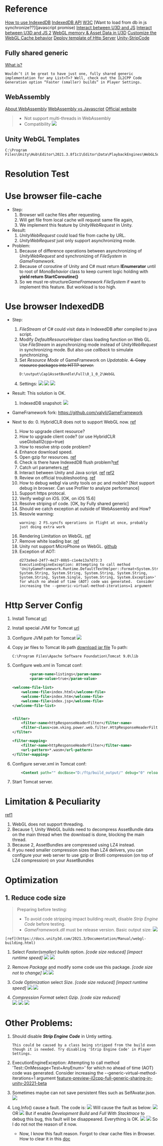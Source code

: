 # Reference
[How to use IndexedDB](https://hacks.mozilla.org/2012/02/storing-images-and-files-in-indexeddb/)
[IndexedDB API](https://developer.mozilla.org/en-US/docs/Web/API/IndexedDB_API/Using_IndexedDB)
[W3C](https://www.w3.org/TR/IndexedDB/)
[Want to load from db in js synchronize??](javascript promise)
[Interact between U3D and JS](https://docs.unity3d.com/Manual/webgl-interactingwithbrowserscripting.html)
[Interact between U3D and JS 2](https://docs.unity3d.com/2022.2/Documentation/Manual/webgl-interactingwithbrowserscripting.html)
[WebGL memory & Asset Data in U3D](https://docs.unity3d.com/2020.1/Documentation/Manual/webgl-memory.html)
[Customize the WebGL Cache behavior](https://docs.unity3d.com/2022.2/Documentation/Manual/webgl-caching.html)
[Deploy template of Http Server](https://docs.unity3d.com/2022.2/Documentation/Manual/webgl-server-configuration-code-samples.html)
[Unity-StripCode](https://www.cnblogs.com/littleperilla/p/15997214.html)

## Fully shared generic
[What is?](https://blog.unity.com/technology/feature-preview-il2cpp-full-generic-sharing-in-unity-20221-beta)
```
Wouldn’t it be great to have just one, fully shared generic implementation for any List<T>? Well, check out the IL2CPP Code Generation option “Faster (smaller) builds” in Player Settings. 
```

## WebAssembly
[About WebAssembly](https://www.zhihu.com/question/304577684)
[WebAssembly vs Javascript](https://zhuanlan.zhihu.com/p/57001874)
[Official website](https://webassembly.org/)
> * Not support multi-threads in WebAssembly
> * Compatibility
![](vx_images/213625713247401.png)

## Unity WebGL Templates 
```
C:\Program Files\Unity\Hub\Editor\2021.3.8f1c1\Editor\Data\PlaybackEngines\WebGLSupport\BuildTools\WebGLTemplates
```
# Resolution Test
# Use browser file-cache
* Step:
    1. Browser will cache files after requesting.
    2. Will get file from local cache will request same file again, 
    3. We implement this feature by *UnityWebRequest* in Unity.
* Result:
    1. *UnityWebRequest* could load file from cache by URL.
    2. *UnityWebRequest* just only support asynchronizing mode.
* Problem:
    1. Because of difference operations between asynchronizing of *UnityWebRequest* and synchronizing of *FileSystem* in *GameFramework*.
    2. Because of coroutine of Unity and C# must return **IEnumerator** until to root of *MonoBehavior* class to keep current logic holding with **yield return StartCoroutine()**
    3. So we must re-structure*GameFramework* *FileSystem*  if want to implement this feature. But workload is too high.


# Use browser IndexedDB
* Step:
    1. *FileStream* of C# could visit data in IndexedDB after compiled to java script. 
    2. Modify *DefaultResourceHelper* class loading function on Web GL. Use *FileStream* in asynchronizing mode instead of *UnityWebRequest* in synchronizing mode. But also use *callback* to simulate synchronizing.
    3. Set *Resource Mode* of GameFramework on *Updatable*.
    ~~4. Copy resource packages into HTTP server.~~
        ```
        D:\output\Cap1AssetBundle\Full\0_1_0_2\WebGL
        ```
     5. Settings:
     ![](vx_images/245481917227165.png)
     ![](vx_images/384141817239298.png)
    ![](vx_images/590835214220942.png)
* Result:
    This solution is OK.
    1. IndexedDB snapshot:
        ![](vx_images/279801617220872.png)

* GameFramework fork:
https://github.com/valyli/GameFramework

* Next to do:
    0. HybridCLR does not to support WebGL now. [ref](https://focus-creative-games.github.io/hybridclr/supported_platform/#ios)
    1. How to upgrade client resource?
    2. How to upgrade client code? (or use HybridCLR useGlobalIl2cpp=true)
    3. How to resolve strip code problem?
    4. Enhance download speed.
    5. Open gzip for resources. [ref](https://zhuanlan.zhihu.com/p/475307249)
    6. Check is there have IndexedDB flush problem?[ref](https://gamedev.stackexchange.com/questions/184369/file-saved-to-indexeddb-lost-unless-we-change-scenes)
    7. Catch url parameters.[ref](https://blog.csdn.net/xunideshijie/article/details/123795652)
    8.  Interact between Unity and Java script. [ref](https://docs.unity3d.com/Manual/webgl-interactingwithbrowserscripting.html) [ref2](https://www.cnblogs.com/littleperilla/p/15640464.html)
    9. Review on official troubleshooting. [ref](https://docs.unity3d.com/2019.2/Documentation/Manual/webgl-debugging.html)
    10. How to debug webgl via unity tools on pc and mobile? [Not support debug in browser. Can use Profiler to analyze performance]
    11. Support https protocal.
    12. Verify webgl on iOS. [OK, on iOS 15.6]
    13. Resolve striping of code. [OK, by Fully shared generic]
    14. Should we catch exception at outside of WebAssembly and How?
    15. Resovle warning: 
        ```
        warning: 2 FS.syncfs operations in flight at once, probably just doing extra work
        ```
    16. Rendering Limitation on WebGL. [ref](https://www.cnblogs.com/littleperilla/p/15673963.html)
    17. Remove white loading bar. [ref](https://www.cnblogs.com/littleperilla/p/15673963.html)
    18. Unity not support MicroPhone on WebGL. [github](https://github.com/tgraupmann/UnityWebGLMicrophone)
    19. Exception of AOT:
        ```
        d273a9ed-24f7-4e27-88b5-c1e4e13a7d73:3 ExecutionEngineException: Attempting to call method 'UnityGameFramework.Runtime.DefaultTextHelper::Format<System.String, System.String, System.String, System.String, System.String, System.String, System.Single, System.String, System.Exception>' for which no ahead of time (AOT) code was generated.  Consider increasing the --generic-virtual-method-iterations=1 argument

        ```

# Http Server Config
1. Install Tomcat [url](http://10.60.80.2:8099/ftp/tools/webserver/apache-tomcat-9.0.65.exe)
2. Install special JVM for Tomcat [url](http://10.60.80.2:8099/ftp/tools/webserver/jdk-18_windows-x64_bin.exe)
3. Configure JVM path for Tomcat
![](vx_images/339513019245585.png)
4. Copy jar files to Tomcat lib path
    [download jar file](http://10.60.80.2:8099/ftp/tools/webserver/TomcatFilter.jar)
    To path:
    ```shell
    C:\Program Files\Apache Software Foundation\Tomcat 9.0\lib
    ```
5. Configure web.xml in Tomcat conf:
    ```xml
            <param-name>listings</param-name>
            <param-value>true</param-value>
    ```
    
    ```xml
    <welcome-file-list>
        <welcome-file>index.html</welcome-file>
        <welcome-file>index.htm</welcome-file>
        <welcome-file>index.jsp</welcome-file>
    </welcome-file-list>


    <filter>
        <filter-name>httpResponseHeaderFilter</filter-name>
        <filter-class>com.vking.power.web.filter.HttpResponseHeaderFilter</filter-class>
    </filter>

	<filter-mapping>
        <filter-name>httpResponseHeaderFilter</filter-name>
        <url-pattern>*.wasm</url-pattern>
    </filter-mapping>
    ```
6. Configure server.xml in Tomcat conf:
    ```xml
    	<Context path="" docBase="D:/ftp/build_output/" debug="0" reloadable="true" crossContext="true" />
    ```
7. Start Tomcat server.


# Limitation & Peculiarity
[ref1](https://docs.unity3d.com/2021.3/Documentation/Manual/webgl-assetbundles.html)
1. WebGL does not support threading. 
2. Because 1, Unity WebGL builds need to decompress AssetBundle data on the main thread when the download is done, blocking the main thread. 
3. Because 2, AssetBundles are compressed using LZ4 instead.
4. If you need smaller compression sizes than LZ4 delivers, you can configure your web server to use gzip or Brotli compression (on top of LZ4 compression) on your AssetBundles
    
# Optimization
## 1. Reduce code size
> Preparing before testing:
>* To avoid code stripping impact building reuslt, disable *Strip Engine Code* before testing.
>* *GameFramework.dll* must be release version.
> Basic output size:
>     ![](vx_images/582421609227457.png)

    [ref](https://docs.unity3d.com/2021.3/Documentation/Manual/webgl-building.html)

1. Select *Faster(smaller) builds* option. *[code size reduced]* *[impact runtime speed]*
    ![](vx_images/329000509221164.png)
    ![](vx_images/142240609239590.png)

2. Remove *Package* and modify some code use this package. *[code size not to change]*
    ![](vx_images/250395409247623.png)
    ![](vx_images/444755409240292.png)
3. *Code Optimization* select *Size*. *[code size reduced]* *[impact runtime speed]*
    ![](vx_images/112302010236847.png)
    ![](vx_images/336853210232601.png)
4. *Compression Format* select *Gzip*. *[code size reduced]*  
    ![](vx_images/215781611250481.png)
    ![](vx_images/411701611248085.png)
    ![](vx_images/574171711245587.png)

# Other Problems:
1. Should disable ***Strip Engine Code*** in Untiy setting.
    ```
    This could be caused by a class being stripped from the build even though it is needed. Try disabling 'Strip Engine Code' in Player Settings.
    ```
2. ExecutionEngineException: Attempting to call method 'Test::OnMessage<Test+AnyEnum>' for which no ahead of time (AOT) code was generated.  Consider increasing the --generic-virtual-method-iterations=1 argument
[feature-preview-il2cpp-full-generic-sharing-in-unity-20221-beta](https://blog.unity.com/technology/feature-preview-il2cpp-full-generic-sharing-in-unity-20221-beta)

3. Sometimes maybe can not save persistent files such as SelfAvatar.json.
    ![](vx_images/249052612226828.png)

4. Log.Info() cause a fault.
    The code is:
    ![](vx_images/318534710233067.png)
    Will cause the fault as below:
    ![](vx_images/229433210237952.png)
    OR
    ![](vx_images/415824510221616.png)
    But if enable *Development Build* and *Full With Stacktrace* to debug this bug, this fault will be disappeared. Everything is OK.
    ![](vx_images/368713410231086.png)
    ![](vx_images/341504610224120.png)
    So I do not not the reason of it now.
    * Now, I know this fault reason. Forgot to clear cache files in Browser. 
        How to clear it in this [doc](WebGLUpdatable.md)